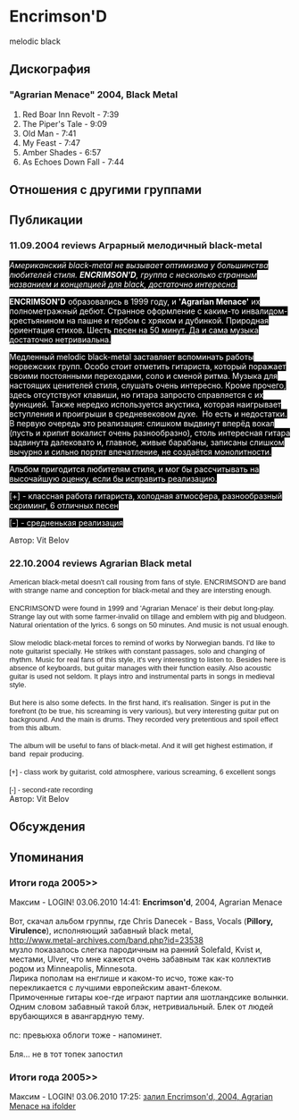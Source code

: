 # Encrimson'D

melodic black

## Дискография

### "Agrarian Menace" 2004, Black Metal

1. Red Boar Inn Revolt - 7:39
2. The Piper's Tale - 9:09 
3. Old Man - 7:41
4. My Feast - 7:47
5. Amber Shades - 6:57
6. As Echoes Down Fall - 7:44


## Отношения с другими группами


## Публикации

### 11.09.2004 reviews Аграрный мелодичный black-metal

<P><FONT style="BACKGROUND-COLOR: #000000" color=#ffffff><EM>Американский black-metal не вызывает оптимизма у большинства любителей стиля. <STRONG>ENCRIMSON'D</STRONG>, группа с несколько странным названием и концепцией для black, достаточно интересна.</EM></FONT></P>
<P><FONT style="BACKGROUND-COLOR: #000000" color=#ffffff><STRONG>ENCRIMSON'D</STRONG> образовались в 1999 году, и <STRONG>'Agrarian Menace'</STRONG> их полнометражный дебют. Странное оформление с каким-то инвалидом-крестьянином на пашне и гербом с хряком и дубинкой.&nbsp;Природная ориентация стихов. Шесть песен на 50 минут. Да и сама музыка достаточно нетривиальна.</FONT></P>
<P><FONT style="BACKGROUND-COLOR: #000000" color=#ffffff>Медленный melodic black-metal заставляет вспоминать работы норвежских групп. Особо стоит отметить гитариста, который поражает своими постоянными переходами, соло и сменой ритма. Музыка для настоящих ценителей стиля, слушать очень интересно. Кроме прочего, здесь отсутствуют клавиши, но гитара запросто справляется с их функцией. Также нередко используется акустика, которая наигрывает вступления и проигрыши в средневековом духе.&nbsp;&nbsp;Но есть и недостатки. В первую очередь это реализация: слишком выдвинут вперёд вокал (пусть и&nbsp;хрипит вокалист очень разнообразно), столь интересная гитара задвинута далековато и, главное, живые барабаны, записаны слишком вычурно и сильно портят впечатление, не создаётся монолитности.</FONT></P>
<P><FONT style="BACKGROUND-COLOR: #000000" color=#ffffff>Альбом пригодится любителям стиля, и мог бы рассчитывать на высочайшую оценку, если бы исправить реализацию.</FONT></P>
<P><FONT style="BACKGROUND-COLOR: #000000" color=#ffffff>[+] - классная работа гитариста, холодная атмосфера, разнообразный скриминг, 6 отличных песен</FONT></P>
<P><FONT style="BACKGROUND-COLOR: #000000" color=#ffffff>[-] - средненькая реализация</FONT></P>
Автор: Vit Belov

### 22.10.2004 reviews Agrarian Black metal

<DIV><FONT face=Arial size=2>American black-metal doesn't call rousing from fans of style. ENCRIMSON'D are band with strange name and conception for black-metal and they are intersting enough.</FONT></DIV>
<DIV>&nbsp;</DIV>
<DIV><FONT face=Arial size=2>ENCRIMSON'D were found in 1999 and 'Agrarian Menace' is their debut long-play. Strange lay out with some farmer-invalid on tillage and emblem with pig and bludgeon. Natural orientation of the lyrics. 6 songs on 50 minutes. And music is not usual enough.</FONT></DIV>
<DIV>&nbsp;</DIV>
<DIV><FONT face=Arial size=2>Slow melodic black-metal forces to remind of works by Norwegian bands. I'd like to note guitarist specially. He strikes with constant passages, solo and changing of rhythm. Music for real fans of this style, it's very interesting to listen to. Besides here is absence of keyboards, but guitar manages with their function easily. Also acoustic guitar is used not seldom. It plays intro and instrumental parts in songs in medieval style.</FONT></DIV>
<DIV>&nbsp;</DIV>
<DIV><FONT face=Arial size=2>But here is also some defects. In the first hand, it's realisation. Singer is put in the forefront (to be true, his screaming is very various), but very interesting guitar put on background. And the main is drums. They recorded very pretentious and spoil effect from this album.</FONT></DIV>
<DIV>&nbsp;</DIV>
<DIV><FONT face=Arial size=2>The album will be useful to fans of black-metal. And it will get highest estimation, if band&nbsp; repair producing.</FONT></DIV>
<DIV>&nbsp;</DIV>
<DIV><FONT face=Arial size=2>[+] - class work by guitarist, cold atmosphere, various screaming, 6 excellent songs</FONT></DIV>
<DIV>&nbsp;</DIV>
<DIV><FONT face=Arial size=2>[-] - second-rate recording </FONT></DIV>
Автор: Vit Belov


## Обсуждения


## Упоминания

### Итоги года 2005&gt;&gt;

Максим - LOGIN! 03.06.2010 14:41:
<B>Encrimson'd</B>, 2004, Agrarian Menace<BR><BR>Вот, скачал альбом группы, где Chris Danecek - Bass, Vocals (<B>Pillory, Virulence</B>), исполняющий забавный black metal, <BR><A HREF="http://www.metal-archives.com/band.php?id=23538" TARGET="_blank">http://www.metal-archives.com/band.php?id=23538</A><BR>музло показалось слегка пародичным на ранний Solefald, Kvist и, местами, Ulver, что мне кажется очень забавным так как коллектив родом  из Minneapolis, Minnesota.<BR>Лирика пополам на енглише и каком-то исчо, тоже как-то перекликается с лучшими европейским авант-блеком.<BR>Примоченные гитары кое-где играют партии аля шотландсике волынки. Одним словом забавный такой блэк, нетривиальный. Блек от людей врубающихся в авангардную тему.<BR><BR>пс: превьюха облоги тоже - напоминет.<BR><BR>Бля... не в тот топек запостил

### Итоги года 2005&gt;&gt;

Максим - LOGIN! 03.06.2010 17:25:
<A HREF="http://maksim-303.livejournal.com/128344.html" TARGET="_blank">залил Encrimson'd, 2004, Agrarian Menace на ifolder</A>

